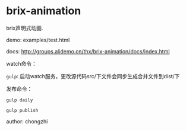 # brix-animation
brix声明式动画.

demo: examples/test.html

docs: http://groups.alidemo.cn/thx/brix-animation/docs/index.html

watch命令：

  `gulp`: 启动watch服务，更改源代码src/下文件会同步生成合并文件到dist/下

发布命令：

  `gulp daily`

  `gulp publish`

author: chongzhi


